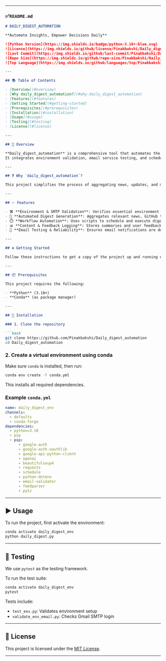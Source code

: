 

---

### ✅`README.md`

````md
# DAILY_DIGEST_AUTOMATION

**Automate Insights, Empower Decisions Daily**

![Python Version](https://img.shields.io/badge/python-3.10+-blue.svg)
![License](https://img.shields.io/github/license/Pinakbakshi/Daily_digest_automation)
![Last Commit](https://img.shields.io/github/last-commit/Pinakbakshi/Daily_digest_automation)
![Repo Size](https://img.shields.io/github/repo-size/Pinakbakshi/Daily_digest_automation)
![Top Language](https://img.shields.io/github/languages/top/Pinakbakshi/Daily_digest_automation)

---

## 📚 Table of Contents

- [Overview](#overview)
- [Why daily_digest_automation?](#why-daily_digest_automation)
- [Features](#features)
- [Getting Started](#getting-started)
- [Prerequisites](#prerequisites)
- [Installation](#installation)
- [Usage](#usage)
- [Testing](#testing)
- [License](#license)

---

## 📖 Overview

**Daily_digest_automation** is a comprehensive tool that automates the creation and distribution of personalized daily tech summaries, helping individuals or teams stay updated effortlessly.  
It integrates environment validation, email service testing, and scheduled workflows to ensure reliable and timely delivery of curated content.

---

## ❓ Why `daily_digest_automation`?

This project simplifies the process of aggregating news, updates, and media into daily summaries while ensuring your email configurations are correctly set up and verified. Ideal for teams, professionals, and tech enthusiasts who want to stay informed without manual curation.

---

## ✨ Features

- 🛠️ **Environment & SMTP Validation**: Verifies essential environment variables and tests Gmail SMTP login to prevent configuration errors.
- 🚀 **Automated Digest Generation**: Aggregates relevant news, GitHub trends, YouTube highlights, and more into a concise daily summary.
- ⏱️ **Workflow Automation**: Uses scripts to schedule and execute digest creation seamlessly.
- 📊 **Content & Feedback Logging**: Stores summaries and user feedback to support continuous improvement.
- 🔧 **Email Testing & Reliability**: Ensures email notifications are delivered reliably through dedicated testing utilities.

---

## ⚙️ Getting Started

Follow these instructions to get a copy of the project up and running on your local machine.

---

## 📦 Prerequisites

This project requires the following:

- **Python** (3.10+)
- **Conda** (as package manager)

---

## 🧪 Installation

### 1. Clone the repository

```bash
git clone https://github.com/Pinakbakshi/Daily_digest_automation
cd Daily_digest_automation
````

### 2. Create a virtual environment using conda

Make sure `conda` is installed, then run:

```bash
conda env create -f conda.yml
```

This installs all required dependencies.

### Example `conda.yml`

```yaml
name: daily_digest_env
channels:
  - defaults
  - conda-forge
dependencies:
  - python=3.10
  - pip
  - pip:
      - google-auth
      - google-auth-oauthlib
      - google-api-python-client
      - openai
      - beautifulsoup4
      - requests
      - schedule
      - python-dotenv
      - email-validator
      - feedparser
      - pytz
```

---

## ▶️ Usage

To run the project, first activate the environment:

```bash
conda activate daily_digest_env
python daily_digest.py
```

---

## 🧪 Testing

We use `pytest` as the testing framework.

To run the test suite:

```bash
conda activate daily_digest_env
pytest
```

Tests include:

* `test_env.py`: Validates environment setup
* `validate_env_email.py`: Checks Gmail SMTP login

---

## 🪪 License

This project is licensed under the [MIT License](LICENSE).

---
